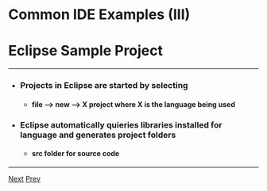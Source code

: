 # Common IDE Examples (III)
# Eclipse Sample Project
***
* ### Projects in Eclipse are started by selecting
	* #### file --> new --> X project   where X is the language being used

* ### Eclipse automatically quieries libraries installed for language and generates project folders
	* #### src folder for source code


***
[Next](https://github.com/AustinCerny/CSCI582_Presentation2_IDEs/blob/master/slide11.md)
[Prev](https://github.com/AustinCerny/CSCI582_Presentation2_IDEs/blob/master/slide09.md)

